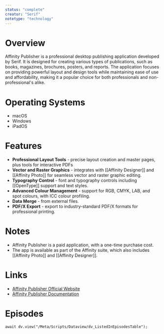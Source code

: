 ```yaml
---
status: "complete"
creator: "Serif"
notetype: "technology"
---
```

# Overview  
Affinity Publisher is a professional desktop publishing application developed by Serif. It is designed for creating various types of publications, such as books, magazines, brochures, posters, and reports. The application focuses on providing powerful layout and design tools while maintaining ease of use and affordability, making it a popular choice for both professionals and non-professional's alike.

# Operating Systems  
- macOS
- Windows
- iPadOS

# Features  
- **Professional Layout Tools** - precise layout creation and master pages, plus tools for interactive PDFs
- **Vector and Raster Graphics** - integrates with [[Affinity Designer]] and [[Affinity Photo]] for seamless vector and raster graphic editing.
- **Typography Control** - font and typography controls including [[OpenType]] support and text styles.
- **Advanced Colour Management** - support for RGB, CMYK, LAB, and spot colours, with ICC colour profiling.
- **Data Merge** - from external files.
- **PDF/X Export** - export to industry-standard PDF/X formats for professional printing.

# Notes  
- Affinity Publisher is a paid application, with a one-time purchase cost.
- The app is available as part of the Affinity suite, which also includes [[Affinity Photo]] and [[Affinity Designer]].

# Links  
- [Affinity Publisher Official Website](https://affinity.serif.com/publisher/)
- [Affinity Publisher Documentation](https://affinity.help/publisher/)

# Episodes
```dataviewjs
await dv.view("/Meta/Scripts/Dataview/dv_ListedInEpisodesTable");
```
